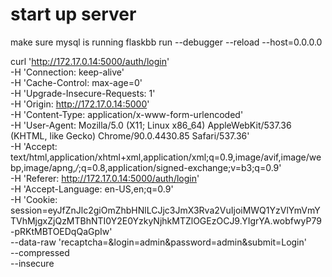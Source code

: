 

# start up server 
make sure mysql is running 
flaskbb run --debugger --reload --host=0.0.0.0

curl 'http://172.17.0.14:5000/auth/login' \
  -H 'Connection: keep-alive' \
  -H 'Cache-Control: max-age=0' \
  -H 'Upgrade-Insecure-Requests: 1' \
  -H 'Origin: http://172.17.0.14:5000' \
  -H 'Content-Type: application/x-www-form-urlencoded' \
  -H 'User-Agent: Mozilla/5.0 (X11; Linux x86_64) AppleWebKit/537.36 (KHTML, like Gecko) Chrome/90.0.4430.85 Safari/537.36' \
  -H 'Accept: text/html,application/xhtml+xml,application/xml;q=0.9,image/avif,image/webp,image/apng,*/*;q=0.8,application/signed-exchange;v=b3;q=0.9' \
  -H 'Referer: http://172.17.0.14:5000/auth/login' \
  -H 'Accept-Language: en-US,en;q=0.9' \
  -H 'Cookie: session=eyJfZnJlc2giOmZhbHNlLCJjc3JmX3Rva2VuIjoiMWQ1YzVlYmVmYTVhMjgxZjQzMTBhNTI0Y2E0YzkyNjhkMTZlOGEzOCJ9.YIgrYA.wobfwyP79-pRKtMBTOEDqQaGpIw' \
  --data-raw 'recaptcha=&login=admin&password=admin&submit=Login' \
  --compressed \
  --insecure